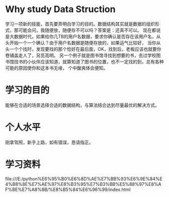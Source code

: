 # Why study Data Struction
  学习一项新的技能，首先要弄明白学习的目的。数据结构其实就是数据的组织形式，那可能会问，我随便放，随便存不可以吗？答案是：还真不可以。 
  现在都说是大数据时代，如果给你几TB的用户名数据，要求你确认是否存在该用户名，从头开始一个一个确认？由于用户名数据是随便存放的，如果运气比较好，
  当你从头一个个找时，发现要找的那个恰好在最后面，OK，找到后，老板应该也就要你卷铺盖走人了，另觅高明。
  另一个例子就是图书馆寻找到想要的书，去过学校图书馆找书的小伙伴应该知道，就算知道了图书的位置，也不一定找的到，总有各种可能的原因使你和这本书无缘，
  个中酸爽体会便知。
 # 学习的目的
   能够在合适的场景选择合适的数据结构，与算法结合达到尽量最优的解决方式。
 # 个人水平
刚拿驾照，新手上路，如有错误，恳请指正。

# 学习资料
file:///E:/python%E6%95%B0%E6%8D%AE%E7%BB%93%E6%9E%84%E4%B8%8E%E7%AE%97%E6%B3%95%E7%B3%BB%E5%88%97%E8%AF%BE%E7%A8%8B/%E8%B5%84%E6%96%99/index.html 
